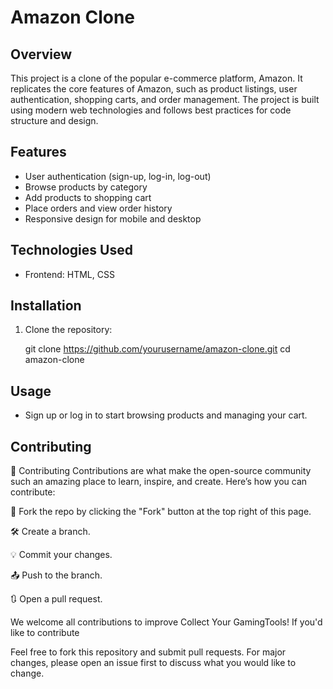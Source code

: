 # Amazon Clone

## Overview
This project is a clone of the popular e-commerce platform, Amazon. It replicates the core features of Amazon, such as product listings, user authentication, shopping carts, and order management.
The project is built using modern web technologies and follows best practices for code structure and design.

## Features
- User authentication (sign-up, log-in, log-out)
- Browse products by category
- Add products to shopping cart
- Place orders and view order history
- Responsive design for mobile and desktop

## Technologies Used
- Frontend:  HTML, CSS
## Installation
1. Clone the repository:
    
    git clone https://github.com/yourusername/amazon-clone.git
    cd amazon-clone
## Usage

- Sign up or log in to start browsing products and managing your cart.

## Contributing

🤝 Contributing
Contributions are what make the open-source community such an amazing place to learn, inspire, and create. Here’s how you can contribute:

🍴 Fork the repo by clicking the "Fork" button at the top right of this page.

🛠️ Create a branch.

💡 Commit your changes.

📤 Push to the branch.

🔃 Open a pull request.

We welcome all contributions to improve Collect Your GamingTools! If you'd like to contribute

Feel free to fork this repository and submit pull requests. For major changes, please open an issue first to discuss what you would like to change.





